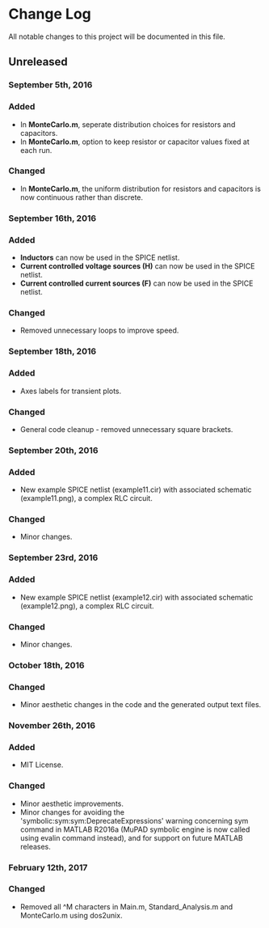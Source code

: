 # Change Log
All notable changes to this project will be documented in this file.

## Unreleased

### September 5th, 2016

### Added
- In __MonteCarlo.m__, seperate distribution choices for resistors and capacitors. 
- In __MonteCarlo.m__, option to keep resistor or capacitor values fixed at each run.

### Changed
- In __MonteCarlo.m__, the uniform distribution for resistors and capacitors is now continuous rather than discrete.

### September 16th, 2016

### Added
- __Inductors__ can now be used in the SPICE netlist.
- __Current controlled voltage sources (H)__ can now be used in the SPICE netlist.
- __Current controlled current sources (F)__ can now be used in the SPICE netlist.

### Changed
- Removed unnecessary loops to improve speed.

### September 18th, 2016

### Added
- Axes labels for transient plots.

### Changed
- General code cleanup - removed unnecessary square brackets.

### September 20th, 2016

### Added
- New example SPICE netlist (example11.cir) with associated schematic (example11.png), a complex RLC circuit.

### Changed
- Minor changes.

### September 23rd, 2016

### Added
- New example SPICE netlist (example12.cir) with associated schematic (example12.png), a complex RLC circuit.

### Changed 
- Minor changes.

### October 18th, 2016

### Changed
- Minor aesthetic changes in the code and the generated output text files.

### November 26th, 2016
### Added
- MIT License.

### Changed
- Minor aesthetic improvements.
- Minor changes for avoiding the 'symbolic:sym:sym:DeprecateExpressions' warning concerning sym command in MATLAB R2016a (MuPAD symbolic engine is now called using evalin command instead), and for support on future MATLAB releases.

### February 12th, 2017
### Changed
- Removed all ^M characters in Main.m, Standard_Analysis.m and MonteCarlo.m using dos2unix.
